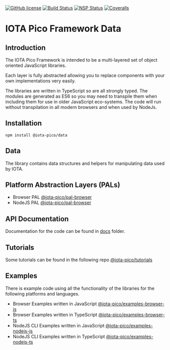 [![GitHub license](https://img.shields.io/badge/license-MIT-blue.svg)](https://raw.githubusercontent.com/iotaeco/iota-pico-data/master/LICENSE) [![Build Status](https://travis-ci.org/iotaeco/iota-pico-data.svg?branch=master)](https://travis-ci.org/iotaeco/iota-pico-data) [![NSP Status](https://nodesecurity.io/orgs/iotaeco/projects/7c87b8c0-6bbd-4a10-b219-51de27a4977b/badge)](https://nodesecurity.io/orgs/iotaeco/projects/7c87b8c0-6bbd-4a10-b219-51de27a4977b)
[![Coveralls](https://img.shields.io/coveralls/iotaeco/iota-pico-data.svg)](https://coveralls.io/github/iotaeco/iota-pico-data)

# IOTA Pico Framework Data

## Introduction

The IOTA Pico Framework is intended to be a multi-layered set of object oriented JavaScript libraries.

Each layer is fully abstracted allowing you to replace components with your own implementations very easily.

The libraries are written in TypeScript so are all strongly typed. The modules are generated as ES6 so you may need to transpile them when including them for use in older JavaScript eco-systems. The code will run without transpilation in all modern browsers and when used by NodeJs.

## Installation

```shell
npm install @iota-pico/data
```

## Data

The library contains data structures and helpers for manipulating data used by IOTA.

## Platform Abstraction Layers (PALs)

* Browser PAL [@iota-pico/pal-browser](https://github.com/iotaeco/iota-pico-pal-browser)
* NodeJS PAL [@iota-pico/pal-browser](https://github.com/iotaeco/iota-pico-pal-nodejs)

## API Documentation

Documentation for the code can be found in [docs](./docs/README.md) folder.

## Tutorials

Some tutorials can be found in the following repo [@iota-pico/tutorials](https://github.com/iotaeco/iota-pico-tutorials)

## Examples

There is example code using all the functionality of the libraries for the following platforms and languages.

* Browser Examples written in JavaScript [@iota-pico/examples-browser-js](https://github.com/iotaeco/iota-pico-examples-browser-js)
* Browser Examples written in TypeScript [@iota-pico/examples-browser-ts](https://github.com/iotaeco/iota-pico-examples-browser-ts)
* NodeJS CLI Examples written in JavaScript [@iota-pico/examples-nodejs-js](https://github.com/iotaeco/iota-pico-examples-nodejs-js)
* NodeJS CLI Examples written in TypeScript [@iota-pico/examples-nodejs-ts](https://github.com/iotaeco/iota-pico-examples-nodejs-ts)
